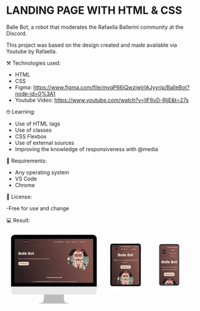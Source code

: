 
# LANDING PAGE WITH HTML & CSS

Balle Bot, a robot that moderates the Rafaella Ballerini community at the Discord.

This project was based on the design created and made available via Youtube by Rafaella.

⚒️ Technologies used:

- HTML
- CSS
- Figma: https://www.figma.com/file/myqP66iQwzjwjrIAJyyrip/BalleBot?node-id=0%3A1
- Youtube Video: https://www.youtube.com/watch?v=llF6vD-RljE&t=27s

🤓 Learning:

- Use of HTML tags
- Use of classes
- CSS Flexbox
- Use of external sources
- Improving the knowledge of responsiveness with @media

📄 Requirements:

- Any operating system
- VS Code
- Chrome

📝 License:

-Free for use and change

💻 Result:

![Preview page GIF](./images/preview.gif)